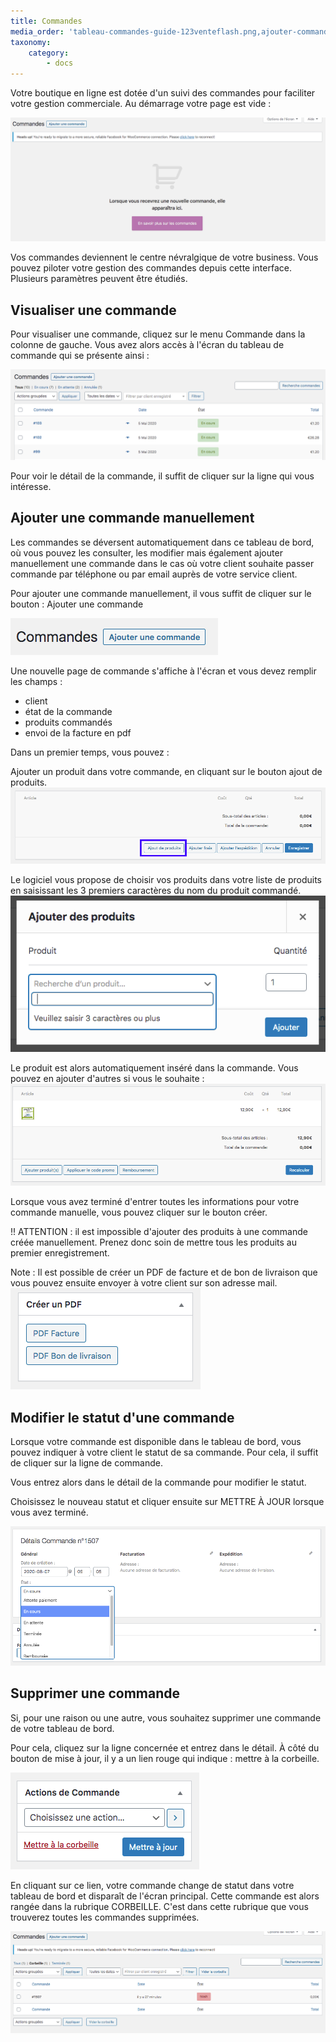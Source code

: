```yaml
---
title: Commandes
media_order: 'tableau-commandes-guide-123venteflash.png,ajouter-commande-guide-123venteflash.png,ajouter-produit-commande-guide-123venteflash.png,articles-commande-guide-123venteflash.png,chercher-produit-commande-guide-123venteflash.png,creer-pdf-commande-guide-123venteflash.png,modifier-statut-commande-guide-123venteflash.png,supprimer-commande-guide-123venteflash.png,tableau-commande-vide-guide-123venteflash.png,bouton-supprimer-commande-guide-123venteflash.png'
taxonomy:
    category:
        - docs
---
```


Votre boutique en ligne est dotée d'un suivi des commandes pour faciliter votre gestion commerciale. Au démarrage votre page est vide : 

![tableau-commande-vide-guide-123venteflash](tableau-commande-vide-guide-123venteflash.png)

Vos commandes deviennent le centre névralgique de votre business. Vous pouvez piloter votre gestion des commandes depuis cette interface. Plusieurs paramètres peuvent être étudiés. 

## Visualiser une commande

Pour visualiser une commande, cliquez sur le menu Commande dans la colonne de gauche. Vous avez alors accès à l'écran du tableau de commande qui se présente ainsi : 

![tableau-commandes-guide-123venteflash](tableau-commandes-guide-123venteflash.png)

Pour voir le détail de la commande, il suffit de cliquer sur la ligne qui vous intéresse. 

## Ajouter une commande manuellement

Les commandes se déversent automatiquement dans ce tableau de bord, où vous pouvez les consulter, les modifier mais également ajouter manuellement une commande dans le cas où votre client souhaite passer commande par téléphone ou par email auprès de votre service client. 

Pour ajouter une commande manuellement, il vous suffit de cliquer sur le bouton : Ajouter une commande 

![ajouter-commande-guide-123venteflash](ajouter-commande-guide-123venteflash.png)

Une nouvelle page de commande s'affiche à l'écran et vous devez remplir les champs : 
- client
- état de la commande
- produits commandés
- envoi de la facture en pdf

Dans un premier temps, vous pouvez : 

Ajouter un produit dans votre commande, en cliquant sur le bouton ajout de produits. 
![ajouter-produit-commande-guide-123venteflash](ajouter-produit-commande-guide-123venteflash.png)

Le logiciel vous propose de choisir vos produits dans votre liste de produits en saisissant les 3 premiers caractères du nom du produit commandé. 
![chercher-produit-commande-guide-123venteflash](chercher-produit-commande-guide-123venteflash.png)

Le produit est alors automatiquement inséré dans la commande. Vous pouvez en ajouter d'autres si vous le souhaite : 
![articles-commande-guide-123venteflash](articles-commande-guide-123venteflash.png)

Lorsque vous avez terminé d'entrer toutes les informations pour votre commande manuelle, vous pouvez cliquer sur le bouton créer. 

!! ATTENTION : il est impossible d'ajouter des produits à une commande créée manuellement. Prenez donc soin de mettre tous les produits au premier enregistrement. 

Note :
Il est possible de créer un PDF de facture et de bon de livraison que vous pouvez ensuite envoyer à votre client sur son adresse mail. 
![creer-pdf-commande-guide-123venteflash](creer-pdf-commande-guide-123venteflash.png)

## Modifier le statut d'une commande

Lorsque votre commande est disponible dans le tableau de bord, vous pouvez indiquer à votre client le statut de sa commande. Pour cela, il suffit de cliquer sur la ligne de commande. 

Vous entrez alors dans le détail de la commande pour modifier le statut. 

Choisissez le nouveau statut et cliquer ensuite sur METTRE À JOUR lorsque vous avez terminé. 

![modifier-statut-commande-guide-123venteflash](modifier-statut-commande-guide-123venteflash.png)

## Supprimer une commande

Si, pour une raison ou une autre, vous souhaitez supprimer une commande de votre tableau de bord. 

Pour cela, cliquez sur la ligne concernée et entrez dans le détail. À côté du bouton de mise à jour, il y a un lien rouge qui indique : mettre à la corbeille. 

![bouton-supprimer-commande-guide-123venteflash](bouton-supprimer-commande-guide-123venteflash.png)

En cliquant sur ce lien, votre commande change de statut dans votre tableau de bord et disparaît de l'écran principal. Cette commande est alors rangée dans la rubrique CORBEILLE. C'est dans cette rubrique que vous trouverez toutes les commandes supprimées. 

![supprimer-commande-guide-123venteflash](supprimer-commande-guide-123venteflash.png)